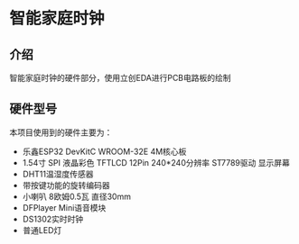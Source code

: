 # 智能家庭时钟

## 介绍

智能家庭时钟的硬件部分，使用立创EDA进行PCB电路板的绘制

## 硬件型号

本项目使用到的硬件主要为：

- 乐鑫ESP32 DevKitC WROOM-32E 4M核心板
- 1.54寸 SPI 液晶彩色 TFTLCD 12Pin 240*240分辨率 ST7789驱动 显示屏幕
- DHT11温湿度传感器
- 带按键功能的旋转编码器
- 小喇叭 8欧姆0.5瓦 直径30mm
- DFPlayer Mini语音模块
- DS1302实时时钟
- 普通LED灯
